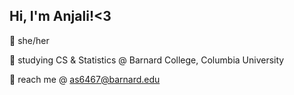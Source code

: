 ## Hi, I'm Anjali!<3
🍓 she/her

🍵 studying CS & Statistics @ Barnard College, Columbia University

💌 reach me @ as6467@barnard.edu

<!--
**anjalismith/anjalismith** is a ✨ _special_ ✨ repository because its `README.md` (this file) appears on your GitHub profile.

Here are some ideas to get you started:

- 🔭 I’m currently working on ...
- 🌱 I’m currently learning ...
- 👯 I’m looking to collaborate on ...
- 🤔 I’m looking for help with ...
- 💬 Ask me about ...
- 📫 How to reach me: ...
- 😄 Pronouns: ...
- ⚡ Fun fact: ...
-->
